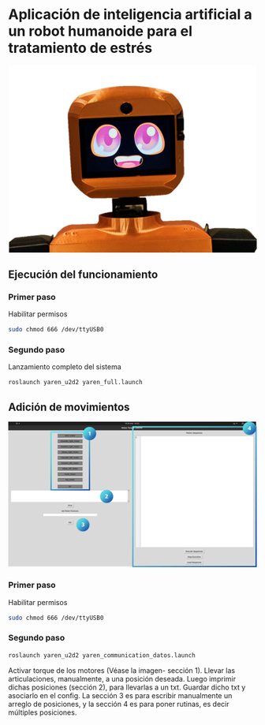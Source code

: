 # Aplicación de inteligencia artificial a un robot humanoide para el tratamiento de estrés
![Imagen de Yaren](https://github.com/RAMEL-ESPOL/YAREN/blob/main/YarenPerfil.png)

## Ejecución del funcionamiento
### Primer paso
Habilitar permisos 
```bash
sudo chmod 666 /dev/ttyUSB0
```
### Segundo paso
Lanzamiento completo del sistema
```bash
roslaunch yaren_u2d2 yaren_full.launch
```

## Adición de movimientos
![Imagen de Yaren](https://github.com/RAMEL-ESPOL/YAREN/blob/main/InterfazMovimientos.png)
### Primer paso
Habilitar permisos 
```bash
sudo chmod 666 /dev/ttyUSB0
```
### Segundo paso
```bash
roslaunch yaren_u2d2 yaren_communication_datos.launch
```
Activar torque de los motores (Véase la imagen- sección 1). Llevar las articulaciones, manualmente, a una posición deseada. Luego imprimir dichas posiciones (sección 2), para llevarlas a un txt. Guardar dicho txt y asociarlo en el config. La sección 3 es para escribir manualmente un arreglo de posiciones, y la sección 4 es para poner rutinas, es decir múltiples posiciones.




